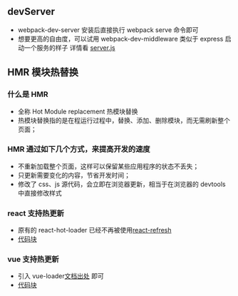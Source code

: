 ## devServer

- webpack-dev-server 安装后直接执行 webpack serve 命令即可
- 想要更高的自由度，可以试用 webpack-dev-middleware 类似于 express 启动一个服务的样子 详情看 [server.js](./serve.js)

## HMR 模块热替换

### 什么是 HMR

- 全称 Hot Module replacement 热模块替换
- 热模块替换指的是在程运行过程中，替换、添加、删除模块，而无需刷新整个页面；

### HMR 通过如下几个方式，来提高开发的速度

- 不重新加载整个页面，这样可以保留某些应用程序的状态不丢失；
- 只更新需要变化的内容，节省开发时间；
- 修改了 css、js 源代码，会立即在浏览器更新，相当于在浏览器的 devtools 中直接修改样式

### react 支持热更新

- 原有的 react-hot-loader 已经不再被使用[react-refresh](https://github.com/pmmmwh/react-refresh-webpack-plugin)
- [代码块](./src/index.js)

### vue 支持热更新

- 引入 vue-loader[文档出处](https://www.webpackjs.com/guides/hot-module-replacement/#%E5%85%B6%E4%BB%96%E4%BB%A3%E7%A0%81%E5%92%8C%E6%A1%86%E6%9E%B6) 即可
- [代码块](./src/index.js)
